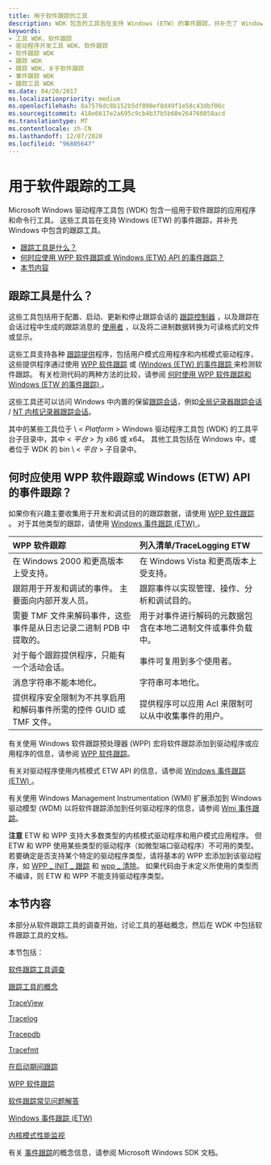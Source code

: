 ```yaml
---
title: 用于软件跟踪的工具
description: WDK 包含的工具旨在支持 Windows (ETW) 的事件跟踪，并补充了 Windows 中包含的跟踪工具。
keywords:
- 工具 WDK，软件跟踪
- 驱动程序开发工具 WDK、软件跟踪
- 软件跟踪 WDK
- 跟踪 WDK
- 跟踪 WDK，关于软件跟踪
- 事件跟踪 WDK
- 跟踪工具 WDK
ms.date: 04/20/2017
ms.localizationpriority: medium
ms.openlocfilehash: 8a7576dc8b152b5df090ef8d49f1e58c43dbf06c
ms.sourcegitcommit: 418e6617e2a695c9cb4b37b5b60e264760858acd
ms.translationtype: MT
ms.contentlocale: zh-CN
ms.lasthandoff: 12/07/2020
ms.locfileid: "96805647"
---
```

# <a name="tools-for-software-tracing"></a>用于软件跟踪的工具


Microsoft Windows 驱动程序工具包 (WDK) 包含一组用于软件跟踪的应用程序和命令行工具。 这些工具旨在支持 Windows (ETW) 的事件跟踪，并补充 Windows 中包含的跟踪工具。

- [跟踪工具是什么？](#what-are-the-tracing-tools)
- [何时应使用 WPP 软件跟踪或 Windows (ETW) API 的事件跟踪？](#when-should-i-use-wpp-software-tracing-or-the-event-tracing-for-windows-etw-api)
- [本节内容](#whats-in-this-section)

## <a name="what-are-the-tracing-tools"></a>跟踪工具是什么？

这些工具包括用于配置、启动、更新和停止跟踪会话的 [跟踪控制器](trace-controller.md) ，以及跟踪在会话过程中生成的跟踪消息的 [使用者](trace-consumer.md) ，以及将二进制数据转换为可读格式的文件或显示。

这些工具支持各种 [跟踪提供](trace-provider.md)程序，包括用户模式应用程序和内核模式驱动程序，这些提供程序通过使用 [WPP 软件跟踪](wpp-software-tracing.md) 或 ([Windows (ETW) 的事件跟踪 ](event-tracing-for-windows--etw-.md)来检测软件跟踪。 有关检测代码的两种方法的比较，请参阅 [何时使用 WPP 软件跟踪和 Windows (ETW 的事件跟踪) ](#when-should-i-use-wpp-software-tracing-or-the-event-tracing-for-windows-etw-api)。

这些工具还可以访问 Windows 中内置的保留[跟踪会话](trace-session.md)，例如[全局记录器跟踪会话](global-logger-trace-session.md)  /  [NT 内核记录器跟踪会话](nt-kernel-logger-trace-session.md)。

其中的某些工具位于 \\ &lt; *Platform* &gt; Windows 驱动程序工具包 (WDK) 的工具平台子目录中，其中 &lt; *平台* &gt; 为 x86 或 x64。 其他工具包括在 Windows 中，或者位于 WDK 的 bin \\ &lt; *平台* &gt; 子目录中。

## <a name="when-should-i-use-wpp-software-tracing-or-the-event-tracing-for-windows-etw-api"></a>何时应使用 WPP 软件跟踪或 Windows (ETW) API 的事件跟踪？

如果你有兴趣主要收集用于开发和调试目的的跟踪数据，请使用 [WPP 软件跟踪](wpp-software-tracing.md) 。 对于其他类型的跟踪，请使用 [Windows 事件跟踪 (ETW) ](event-tracing-for-windows--etw-.md) 。

<table>
<colgroup>
<col width="50%" />
<col width="50%" />
</colgroup>
<thead>
<tr class="header">
<th align="left">WPP 软件跟踪</th>
<th align="left">列入清单/TraceLogging ETW</th>
</tr>
</thead>
<tbody>
<tr class="odd">
<td align="left">在 Windows 2000 和更高版本上受支持。</td>
<td align="left">在 Windows Vista 和更高版本上受支持。</td>
</tr>
<tr class="even">
<td align="left">跟踪用于开发和调试的事件。 主要面向内部开发人员。</td>
<td align="left">跟踪事件以实现管理、操作、分析和调试目的。</td>
</tr>
<tr class="even">
<td align="left">需要 TMF 文件来解码事件，这些事件是从日志记录二进制 PDB 中提取的。</td>
<td align="left">用于对事件进行解码的元数据包含在本地二进制文件或事件负载中。</td>
</tr>
<tr class="odd">
<td align="left">对于每个跟踪提供程序，只能有一个活动会话。</td>
<td align="left">事件可复用到多个使用者。</td>
</tr>
<tr class="even">
<td align="left">消息字符串不能本地化。</td>
<td align="left">字符串可本地化。</td>
</tr>
<tr class="odd">
<td align="left">提供程序安全限制为不共享启用和解码事件所需的控件 GUID 或 TMF 文件。</td>
<td align="left">提供程序可以应用 Acl 来限制可以从中收集事件的用户。</td>
</tr>
</tbody>
</table> 

有关使用 Windows 软件跟踪预处理器 (WPP) 宏将软件跟踪添加到驱动程序或应用程序的信息，请参阅 [WPP 软件跟踪](wpp-software-tracing.md)。

有关对驱动程序使用内核模式 ETW API 的信息，请参阅 [Windows 事件跟踪 (ETW) ](event-tracing-for-windows--etw-.md)。

有关使用 Windows Management Instrumentation (WMI) 扩展添加到 Windows 驱动模型 (WDM) 以将软件跟踪添加到任何驱动程序的信息，请参阅 [Wmi 事件跟踪](../kernel/wmi-event-tracing.md)。

**注意**   ETW 和 WPP 支持大多数类型的内核模式驱动程序和用户模式应用程序。 但 ETW 和 WPP 使用某些类型的驱动程序（如微型端口驱动程序）不可用的类型。 若要确定是否支持某个特定的驱动程序类型，请将基本的 WPP 宏添加到该驱动程序，如 [WPP \_ INIT \_ 跟踪](/previous-versions/windows/hardware/previsioning-framework/ff556191(v=vs.85)) 和 [wpp \_ 清除](/previous-versions/windows/hardware/previsioning-framework/ff556179(v=vs.85))。 如果代码由于未定义所使用的类型而不编译，则 ETW 和 WPP 不能支持驱动程序类型。 

## <a name="whats-in-this-section"></a>本节内容

本部分从软件跟踪工具的调查开始，讨论工具的基础概念，然后在 WDK 中包括软件跟踪工具的文档。

本节包括：

[软件跟踪工具调查](survey-of-software-tracing-tools.md)

[跟踪工具的概念](tracing-tool-concepts.md)

[TraceView](traceview.md)

[Tracelog](tracelog.md)

[Tracepdb](tracepdb.md)

[Tracefmt](tracefmt.md)

[在启动期间跟踪](tracing-during-boot.md)

[WPP 软件跟踪](wpp-software-tracing.md)

[软件跟踪常见问题解答](software-tracing-faq.md)

[Windows 事件跟踪 (ETW)](event-tracing-for-windows--etw-.md)

[内核模式性能监视](kernel-mode-performance-monitoring.md)

有关 [事件跟踪](/windows/desktop/ETW/about-event-tracing)的概念信息，请参阅 Microsoft Windows SDK 文档。 
